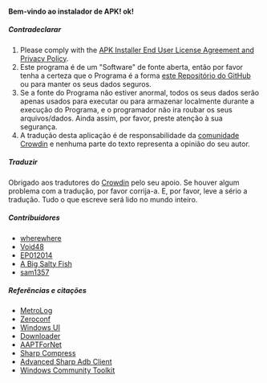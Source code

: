 #### Bem-vindo ao instalador de APK! ok!

##### Contradeclarar
1. Please comply with the [APK Installer End User License Agreement and Privacy Policy](https://github.com/Paving-Base/APK-Installer/blob/main/Privacy.md).
2. Este programa é de um "Software" de fonte aberta, então por favor tenha a certeza que o Programa é a forma [ este Repositório do GitHub](https://github.com/Paving-Base/APK-Installer) ou </a> para manter os seus dados seguros.
3. Se a fonte do Programa não estiver anormal, todos os seus dados serão apenas usados para executar ou para armazenar localmente durante a execução do Programa, e o programador não ira roubar os seus arquivos/dados.  Ainda assim, por favor, preste atenção à sua segurança.
4. A tradução desta aplicação é de responsabilidade da [comunidade Crowdin](https://crowdin.com/project/APKInstaller "Crowdin") e nenhuma parte do texto representa a opinião do seu autor.

##### Traduzir
Obrigado aos tradutores do [Crowdin](https://crowdin.com/project/APKInstaller "Crowdin") pelo seu apoio. Se houver algum problema com a tradução, por favor corrija-a. E, por favor, leve a sério a tradução. Tudo o que escreve será lido no mundo inteiro.

##### Contribuidores
- [wherewhere](https://github.com/wherewhere)
- [Void48](https://github.com/Void48)
- [EP012014](https://github.com/EP012014)
- [A Big Salty Fish](https://github.com/bigsaltyfishes)
- [sam1357](https://github.com/sam1357)

##### Referências e citações
- [MetroLog](https://github.com/roubachof/MetroLog "MetroLog")
- [Zeroconf](https://github.com/novotnyllc/Zeroconf "Zeroconf")
- [Windows UI](https://github.com/microsoft/microsoft-ui-xaml "Windows UI")
- [Downloader](https://github.com/bezzad/Downloader "Downloader")
- [AAPTForNet](https://github.com/canheo136/QuickLook.Plugin.ApkViewer "AAPTForNet")
- [Sharp Compress](https://github.com/adamhathcock/sharpcompress "Sharp Compress")
- [Advanced Sharp Adb Client](https://github.com/yungd1plomat/AdvancedSharpAdbClient "Advanced Sharp Adb Client")
- [Windows Community Toolkit](https://github.com/CommunityToolkit/WindowsCommunityToolkit "Windows Community Toolkit")